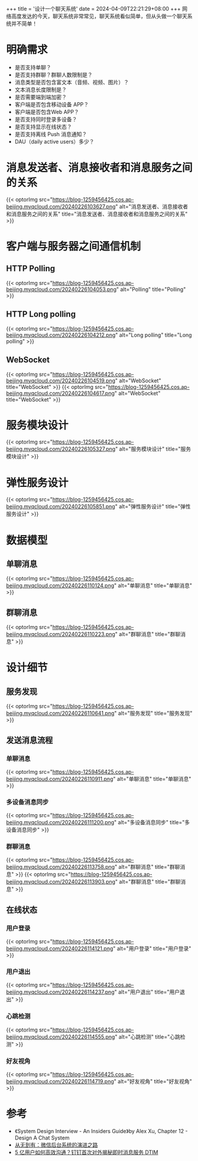 +++
title = '设计一个聊天系统'
date = 2024-04-09T22:21:29+08:00
+++
网络高度发达的今天，聊天系统非常常见，聊天系统看似简单，但从头做一个聊天系统并不简单！
<!--more-->
# 明确需求
- 是否支持单聊？
- 是否支持群聊？群聊人数限制是？
- 消息类型是否包含富文本（音频、视频、图片）？
- 文本消息长度限制是？
- 是否需要端到端加密？
- 客户端是否包含移动设备 APP？
- 客户端是否包含Web APP？
- 是否支持同时登录多设备？
- 是否支持显示在线状态？
- 是否支持离线 Push 消息通知？
- DAU（daily active users）多少？

# 消息发送者、消息接收者和消息服务之间的关系
{{< optorImg src="https://blog-1259456425.cos.ap-beijing.myqcloud.com/20240226103627.png" alt="消息发送者、消息接收者和消息服务之间的关系" title="消息发送者、消息接收者和消息服务之间的关系" >}}

# 客户端与服务器之间通信机制
## HTTP Polling
{{< optorImg src="https://blog-1259456425.cos.ap-beijing.myqcloud.com/20240226104053.png" alt="Polling" title="Polling" >}}

## HTTP Long polling
{{< optorImg src="https://blog-1259456425.cos.ap-beijing.myqcloud.com/20240226104212.png" alt="Long polling" title="Long polling" >}}

## WebSocket
{{< optorImg src="https://blog-1259456425.cos.ap-beijing.myqcloud.com/20240226104519.png" alt="WebSocket" title="WebSocket" >}}
{{< optorImg src="https://blog-1259456425.cos.ap-beijing.myqcloud.com/20240226104617.png" alt="WebSocket" title="WebSocket" >}}

# 服务模块设计
{{< optorImg src="https://blog-1259456425.cos.ap-beijing.myqcloud.com/20240226105327.png" alt="服务模块设计" title="服务模块设计" >}}

# 弹性服务设计
{{< optorImg src="https://blog-1259456425.cos.ap-beijing.myqcloud.com/20240226105851.png" alt="弹性服务设计" title="弹性服务设计" >}}

# 数据模型
## 单聊消息
{{< optorImg src="https://blog-1259456425.cos.ap-beijing.myqcloud.com/20240226110124.png" alt="单聊消息" title="单聊消息" >}}

## 群聊消息
{{< optorImg src="https://blog-1259456425.cos.ap-beijing.myqcloud.com/20240226110223.png" alt="群聊消息" title="群聊消息" >}}

# 设计细节
## 服务发现
{{< optorImg src="https://blog-1259456425.cos.ap-beijing.myqcloud.com/20240226110641.png" alt="服务发现" title="服务发现" >}}

## 发送消息流程
### 单聊消息
{{< optorImg src="https://blog-1259456425.cos.ap-beijing.myqcloud.com/20240226110911.png" alt="单聊消息" title="单聊消息" >}}

### 多设备消息同步
{{< optorImg src="https://blog-1259456425.cos.ap-beijing.myqcloud.com/20240226111200.png" alt="多设备消息同步" title="多设备消息同步" >}}

### 群聊消息
{{< optorImg src="https://blog-1259456425.cos.ap-beijing.myqcloud.com/20240226113758.png" alt="群聊消息" title="群聊消息" >}}
{{< optorImg src="https://blog-1259456425.cos.ap-beijing.myqcloud.com/20240226113903.png" alt="群聊消息" title="群聊消息" >}}

## 在线状态
### 用户登录
{{< optorImg src="https://blog-1259456425.cos.ap-beijing.myqcloud.com/20240226114121.png" alt="用户登录" title="用户登录" >}}

### 用户退出
{{< optorImg src="https://blog-1259456425.cos.ap-beijing.myqcloud.com/20240226114237.png" alt="用户退出" title="用户退出" >}}

### 心跳检测
{{< optorImg src="https://blog-1259456425.cos.ap-beijing.myqcloud.com/20240226114555.png" alt="心跳检测" title="心跳检测" >}}

### 好友视角
{{< optorImg src="https://blog-1259456425.cos.ap-beijing.myqcloud.com/20240226114719.png" alt="好友视角" title="好友视角" >}}

# 参考
- 《System Design Interview - An Insiders Guide》by Alex Xu, Chapter 12 - Design A Chat System
- [从无到有：微信后台系统的演进之路](https://www.infoq.cn/article/the-road-of-the-growth-weixin-background)
- [5 亿用户如何高效沟通？钉钉首次对外揭秘即时消息服务 DTIM](https://www.infoq.cn/article/NfyEB9CF6qL3MQO8CfUL)
